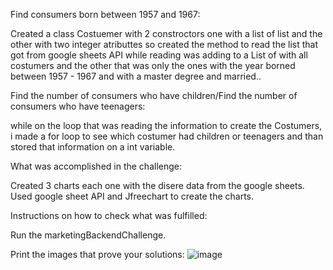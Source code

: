 
 Find consumers born between 1957 and 1967:
 
 Created a class Costuemer with 2 constroctors one with a list of list<objects> and the other with two integer atributtes
  so created the method to read the list<objects> that got from google sheets API while reading was adding to a List<Costumers> of with all costumers and the
  other that was only the ones with the year borned between 1957 - 1967 and with a master degree and married..
  
 Find the number of consumers who have children/Find the number of consumers who have teenagers:
 
 while on the loop that was reading the information to create the Costumers, i made a for loop to see which costumer had children or teenagers and than stored that
  information on a int variable.
  
 What was accomplished in the challenge:
 
  Created 3 charts each one with the disere data from the google sheets.
  Used google sheet API and Jfreechart to create the charts.
  
 Instructions on how to check what was fulfilled:
 
  Run the marketingBackendChallenge.
  
 Print the images that prove your solutions:
 ![image](https://user-images.githubusercontent.com/33701074/147622491-147a7e7f-4b6f-4c51-9764-dc95d8f3e19a.png)
